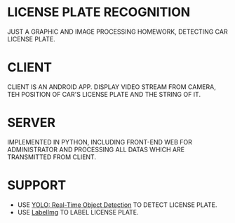 # LICENSE PLATE RECOGNITION

JUST A GRAPHIC AND IMAGE PROCESSING HOMEWORK, DETECTING CAR LICENSE PLATE.

# CLIENT

CLIENT IS AN ANDROID APP.
DISPLAY VIDEO STREAM FROM CAMERA, TEH POSITION OF CAR'S LICENSE PLATE AND THE STRING OF IT.

# SERVER

IMPLEMENTED IN PYTHON, INCLUDING FRONT-END WEB FOR ADMINISTRATOR AND PROCESSING ALL DATAS WHICH ARE TRANSMITTED FROM CLIENT.

# SUPPORT

- USE [YOLO: Real-Time Object Detection](https://github.com/qqwweee/keras-yolo3) TO DETECT LICENSE PLATE.
- USE [LabelImg](https://github.com/tzutalin/labelImg) TO LABEL LICENSE PLATE.
